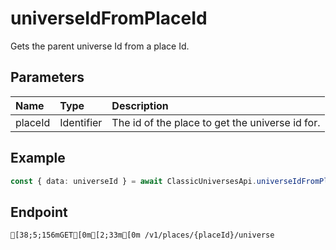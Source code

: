 
# universeIdFromPlaceId
Gets the parent universe Id from a place Id.


## Parameters
| Name    | Type       | Description                                     |
| :------ | :--------- | :---------------------------------------------- |
| placeId | Identifier | The id of the place to get the universe id for. |



## Example
```ts copy showLineNumbers
const { data: universeId } = await ClassicUniversesApi.universeIdFromPlaceId({ placeId: 16349154726 }); 
```



## Endpoint
```ansi
[38;5;156mGET[0m[2;33m[0m /v1/places/{placeId}/universe
```
  